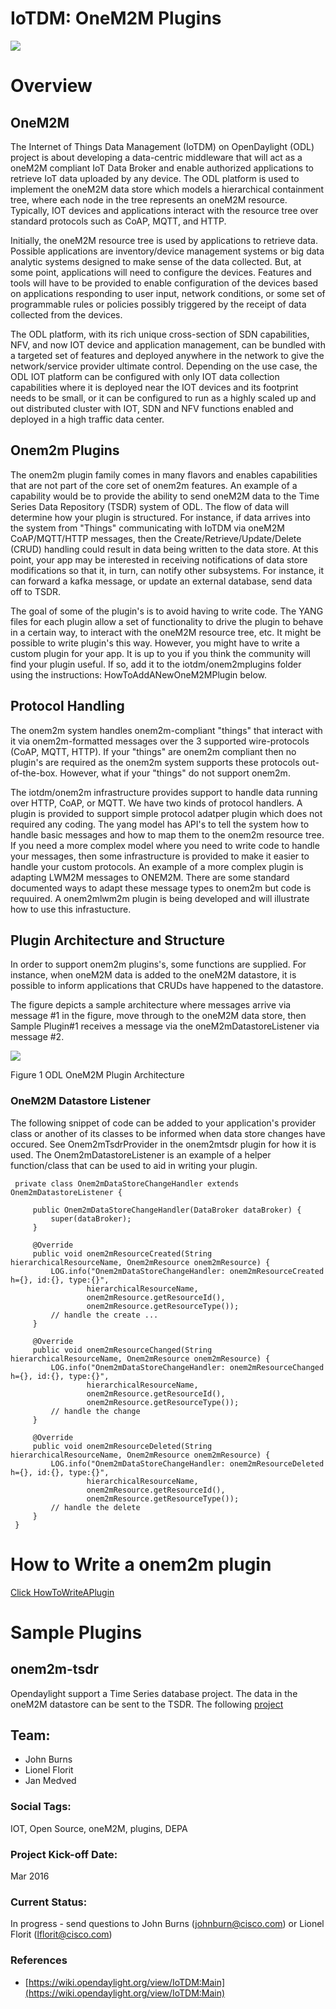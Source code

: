 # IoTDM: OneM2M Plugins

![](images/Slide1.jpg)

# Overview

## OneM2M

The Internet of Things Data Management (IoTDM) on OpenDaylight (ODL) project is about developing a data-centric middleware
that will act as a oneM2M compliant IoT Data Broker and enable authorized applications to retrieve IoT data uploaded by
any device. The ODL platform is used to implement the oneM2M data store which models a hierarchical containment tree,
where each node in the tree represents an oneM2M resource. Typically, IOT devices and applications interact with the
resource tree over standard protocols such as CoAP, MQTT, and HTTP.

Initially, the oneM2M resource tree is used by applications to retrieve data. Possible applications are inventory/device
management systems or big data analytic systems designed to make sense of the data collected. But, at some point,
applications will need to configure the devices. Features and tools will have to be provided to enable configuration of
the devices based on applications responding to user input, network conditions, or some set of programmable rules or
policies possibly triggered by the receipt of data collected from the devices.

The ODL platform, with its rich unique cross-section of SDN capabilities, NFV, and now IOT device and application management,
can be bundled with a targeted set of features and deployed anywhere in the network to give the network/service provider
ultimate control. Depending on the use case, the ODL IOT platform can be configured with only IOT data collection
capabilities where it is deployed near the IOT devices and its footprint needs to be small, or it can be configured to
run as a highly scaled up and out distributed cluster with IOT, SDN and NFV functions enabled and deployed in a high
traffic data center.

## Onem2m Plugins

The onem2m plugin family comes in many flavors and enables capabilities that are not part of the core set of
onem2m features.  An example of a capability would be to provide the ability to send oneM2M data to the Time Series Data
Repository (TSDR) system of ODL.  The flow of data will determine how your plugin is structured.  For instance,
if data arrives into the system from "Things" communicating with IoTDM via oneM2M CoAP/MQTT/HTTP messages, then
the Create/Retrieve/Update/Delete (CRUD) handling could result in data being written to the data store.  At this point, your
app may be interested in receiving notifications of data store modifications so that it, in turn, can
notify other subsystems.  For instance, it can forward a kafka message, or update an external database, send data
off to TSDR.

The goal of some of the plugin's is to avoid having to write code.  The YANG files for each plugin allow a set of
functionality to drive the plugin to behave in a certain way, to interact with the oneM2M resource tree, etc.  It might
be possible to write plugin's this way.  However, you might have to write a custom plugin for your app.  It is up to 
you if you think the community will find your plugin useful.  If so, add it to the iotdm/onem2mplugins folder
using the instructions: HowToAddANewOneM2MPlugin below.

## Protocol Handling

The onem2m system handles onem2m-compliant "things" that interact with it via onem2m-formatted messages over the 3
supported wire-protocols (CoAP, MQTT, HTTP).  If your "things" are onem2m compliant then no plugin's are required
as the onem2m system supports these protocols out-of-the-box.  However, what if your "things" do not support onem2m.

The iotdm/onem2m infrastructure provides support to handle data running over HTTP, CoAP, or MQTT.  We have two kinds
of protocol handlers.  A plugin is provided to support simple protocol adatper plugin which does not required any
coding.  The yang model has API's to tell the system how to handle basic messages and how to map them to the onem2m
resource tree.  If you need a more complex model where you need to write code to handle your messages, then some
infrastructure is provided to make it easier to handle your custom protocols.  An example of a more complex plugin is
adapting LWM2M messages to ONEM2M.  There are some standard documented ways to adapt these message types to onem2m but
code is requuired.  A onem2mlwm2m plugin is being developed and will illustrate how to use this infrastucture.

## Plugin Architecture and Structure

In order to support onem2m plugins's, some functions are supplied.  For instance, when oneM2M data is added to the oneM2M
datastore, it is possible to inform applications that CRUDs have happened to the datastore.

The figure depicts a sample architecture where messages arrive via message #1 in the figure, move through to the oneM2M
data store, then Sample Plugin#1 receives a message via the oneM2mDatastoreListener via message #2.

![](images/Slide2.jpg)

Figure 1 ODL OneM2M Plugin Architecture

### OneM2M Datastore Listener

The following snippet of code can be added to your application's provider class or another of its classes to be informed
when data store changes have occured.  See Onem2mTsdrProvider in the onem2mtsdr plugin for how it is used.  The
Onem2mDatastoreListener is an example of a helper function/class that can be used to aid in writing your plugin.

     private class Onem2mDataStoreChangeHandler extends Onem2mDatastoreListener {
 
         public Onem2mDataStoreChangeHandler(DataBroker dataBroker) {
             super(dataBroker);
         }
 
         @Override
         public void onem2mResourceCreated(String hierarchicalResourceName, Onem2mResource onem2mResource) {
             LOG.info("Onem2mDataStoreChangeHandler: onem2mResourceCreated h={}, id:{}, type:{}",
                     hierarchicalResourceName,
                     onem2mResource.getResourceId(),
                     onem2mResource.getResourceType());
             // handle the create ...
         }
 
         @Override
         public void onem2mResourceChanged(String hierarchicalResourceName, Onem2mResource onem2mResource) {
             LOG.info("Onem2mDataStoreChangeHandler: onem2mResourceChanged h={}, id:{}, type:{}",
                     hierarchicalResourceName,
                     onem2mResource.getResourceId(),
                     onem2mResource.getResourceType());
             // handle the change
         }
 
         @Override
         public void onem2mResourceDeleted(String hierarchicalResourceName, Onem2mResource onem2mResource) {
             LOG.info("Onem2mDataStoreChangeHandler: onem2mResourceDeleted h={}, id:{}, type:{}",
                     hierarchicalResourceName,
                     onem2mResource.getResourceId(),
                     onem2mResource.getResourceType());
             // handle the delete
         }
     }
     
# How to Write a onem2m plugin

[Click HowToWriteAPlugin](https://github.com/opendaylight/iotdm/blob/stable/beryllium/onem2mplugins/README.md#how-to-write-a-onem2m-plugin)

# Sample Plugins

## onem2m-tsdr

Opendaylight support a Time Series database project.  The data in the oneM2M datastore can be sent to the TSDR.  The following
[project](https://github.com/CiscoDevNet/OneM2MPlugins/tree/master/onem2mTsdr)

## Team:

- John Burns
- Lionel Florit
- Jan Medved

### Social Tags:

IOT, Open Source, oneM2M, plugins, DEPA

### Project Kick-off Date:

Mar 2016

### Current Status:

In progress - send questions to John Burns (johnburn@cisco.com) or Lionel Florit (lflorit@cisco.com)

### References

- [https://wiki.opendaylight.org/view/IoTDM:Main](https://wiki.opendaylight.org/view/IoTDM:Main)






    

    
